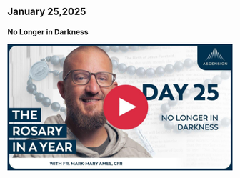 ## January 25,2025

### No Longer in Darkness

[![No Longer in Darkness](https://raw.githubusercontent.com/linusjf/RIAY/main/January/jpgs/Day025.jpg)](https://youtu.be/eJg24VMua_4 "No Longer in Darkness")
